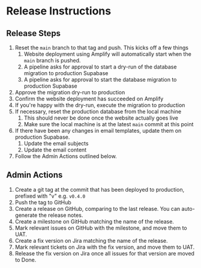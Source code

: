 # Release Instructions
## Release Steps
1. Reset the `main` branch to that tag and push. This kicks off a few things
   1. Website deployment using Amplify will automatically start when the `main` branch is pushed.
   2. A pipeline asks for approval to start a dry-run of the database migration to production Supabase 
   3. A pipeline asks for approval to start the database migration to production Supabase
2. Approve the migration dry-run to production 
3. Confirm the website deployment has succeeded on Amplify 
4. If you're happy with the dry-run, execute the migration to production 
5. If necessary, reset the production database from the local machine
   1. This should never be done once the website actually goes live
   2. Make sure the local machine is at the latest `main` commit at this point
6. If there have been any changes in email templates, update them on production Supabase.
   1. Update the email subjects
   2. Update the email content
7. Follow the Admin Actions outlined below.

## Admin Actions
1. Create a git tag at the commit that has been deployed to production, prefixed with "v" e.g. `v0.4.0`
2. Push the tag to GitHub
3. Create a release on GitHub, comparing to the last release. You can auto-generate the release notes.
4. Create a milestone on GitHub matching the name of the release.
5. Mark relevant issues on GitHub with the milestone, and move them to UAT. 
6. Create a fix version on Jira matching the name of the release.
7. Mark relevant tickets on Jira with the fix version, and move them to UAT.
8. Release the fix version on Jira once all issues for that version are moved to Done.

